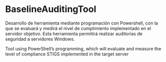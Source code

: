 # BaselineAuditingTool

Desarrollo de herramienta mediante programación con Powershell, con la que se evaluará y medirá el nivel de cumplimiento implementado en el servidor objetivo. Esta herramienta permitirá realizar auditorías de seguridad a servidores Windows. 

Tool using PowerShell’s programming, which will evaluate and measure the level of compliance STIGS implemented in the target server
